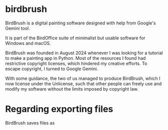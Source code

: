 # birdbrush
BirdBrush is a digital painting software designed with help from Google's Gemini tool.

It is part of the BirdOffice suite of minimalist but usable software for Windows and macOS.

BirdBrush was founded in August 2024 whenever I was looking for a tutorial to make a painting app in Python. Most of the resources I found had restrictive copyright licenses, which hindered my creative efforts.
To escape copyright, I turned to Google Gemini. 

With some guidance, the two of us managed to produce BirdBrush, which I now license under the Unlicense, such that other people can freely use and modify my software without the limits imposed by copyright law.

# Regarding exporting files
BirdBrush saves files as 
